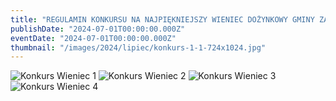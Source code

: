 ```yaml
---
title: "REGULAMIN KONKURSU NA NAJPIĘKNIEJSZY WIENIEC DOŻYNKOWY GMINY ZAWICHOST 2024"
publishDate: "2024-07-01T00:00:00.000Z"
eventDate: "2024-07-01T00:00:00.000Z"
thumbnail: "/images/2024/lipiec/konkurs-1-1-724x1024.jpg"
---
```


![Konkurs Wieniec 1](/images/2024/lipiec/konkurs-1-1-724x1024.jpg)
![Konkurs Wieniec 2](/images/2024/lipiec/konkurs2-1-724x1024.jpg)
![Konkurs Wieniec 3](/images/2024/lipiec/konkurs3-1-724x1024.jpg)
![Konkurs Wieniec 4](/images/2024/lipiec/konkurs-4-1-724x1024.jpg)
